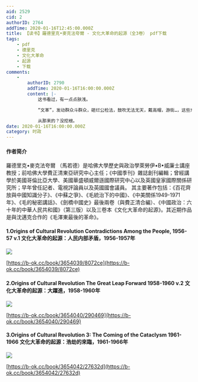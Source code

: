 ```yaml
---
aid: 2529
cid: 2
authorID: 2764
addTime: 2020-01-16T12:45:00.000Z
title: 【读书】羅德里克•麥克法夸爾 - 文化大革命的起源（全3卷） pdf下载
tags:
    - pdf
    - 德里克
    - 文化大革命
    - 起源
    - 下载
comments:
    -
        authorID: 2790
        addTime: 2020-01-16T16:00:00.000Z
        content: |-
            这书看过，有一点点肤浅。

            “文革”，发动群众斗群众，砸烂公检法，鼓吹无法无天，戴高帽，游街…，这些东西，是中华历史传统中从未有过的。

            从那来的？没挖根。
date: 2020-01-16T16:00:00.000Z
category: 时政
---
```


#### [](#%E4%BD%9C%E8%80%85%E7%AE%80%E4%BB%8B)作者简介

羅德里克•麥克法夸爾 （馬若德）是哈佛大學歷史與政治學萊勞伊•B•威廉士講座教授；前哈佛大學費正清東亞研究中心主任；《中國季刊》雜誌創刊編輯；曾經講學於美國哥倫比亞大學、美國華盛頓威爾遜國際研究中心以及英國皇家國際關係研究所；早年曾任記者、電視評論員以及英國國會議員。 其主要著作包括：《百花齊放與中國知識分子》、《中蘇之爭》、《毛統治下的中國》、《中美關係1949-1971年》、《毛的秘密講話》、《劍橋中國史》最後兩卷（與費正清合編）、《中國政治：六十年的中華人民共和國》（第三版）以及三卷本《文化大革命的起源》。其近期作品是與沈邁克合作的《毛澤東最後的革命》。

#### [](#1-origins-of-cultural-revolution-contradictions-among-the-people-1956-57-v-1-%E6%96%87%E5%8C%96%E5%A4%A7%E9%9D%A9%E5%91%BD%E7%9A%84%E8%B5%B7%E6%BA%90-%E4%BA%BA%E6%B0%91%E5%86%85%E9%83%A8%E7%9F%9B%E7%9B%BE-1956-1957%E5%B9%B4)1.Origins of Cultural Revolution Contradictions Among the People, 1956-57 v.1 文化大革命的起源：人民内部矛盾，1956-1957年

![](https://dl181.zlibcdn.com/covers/books/1c/eb/76/1ceb7656510275aee721ae443bc952d7.jpg)

[https://b-ok.cc/book/3654039/8072ce](https://b-ok.cc/book/3654039/8072ce)

#### [](#2-origins-of-cultural-revolution-the-great-leap-forward-1958-1960-v-2-%E6%96%87%E5%8C%96%E5%A4%A7%E9%9D%A9%E5%91%BD%E7%9A%84%E8%B5%B7%E6%BA%90-%E5%A4%A7%E8%BA%8D%E9%80%B2-1958-1960%E5%B9%B4)2.Origins of Cultural Revolution The Great Leap Forward 1958-1960 v.2 文化大革命的起源：大躍進，1958-1960年

![](https://dl181.zlibcdn.com/covers/books/85/22/8a/85228a911ec1ee0730ed7b2c78b92c90.jpg)

[https://b-ok.cc/book/3654040/290469](https://b-ok.cc/book/3654040/290469)

#### [](#3-origins-of-cultural-revolution-3-the-coming-of-the-cataclysm-1961-1966-%E6%96%87%E5%8C%96%E5%A4%A7%E9%9D%A9%E5%91%BD%E7%9A%84%E8%B5%B7%E6%BA%90-%E6%B5%A9%E5%8A%AB%E7%9A%84%E4%BE%86%E8%87%A8-1961-1966%E5%B9%B4)3.Origins of Cultural Revolution 3: The Coming of the Cataclysm 1961-1966 文化大革命的起源：浩劫的來臨，1961-1966年

![](https://dl181.zlibcdn.com/covers/books/1e/dd/40/1edd4049c171cb06b186b7dc7f893c6b.jpg)

[https://b-ok.cc/book/3654042/27632d](https://b-ok.cc/book/3654042/27632d)
